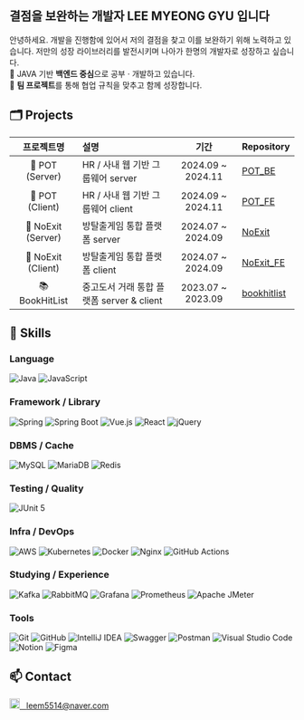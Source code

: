 ## 결점을 보완하는 개발자 LEE MYEONG GYU 입니다
안녕하세요. 개발을 진행함에 있어서 저의 결점을 찾고 이를 보완하기 위해 노력하고 있습니다. 저만의 성장 라이브러리를 발전시키며 나아가 한명의 개발자로 성장하고 싶습니다.
</br>
 🎯 JAVA 기반 **백엔드 중심**으로 공부 · 개발하고 있습니다.</br>
 🤝 **팀 프로젝트**를 통해 협업 규칙을 맞추고 함께 성장합니다. 
 </br>
 
## 🗂️ Projects

| 프로젝트명 | 설명 | 기간 | Repository |
|:--:|:--|:--:|:--|
| 🏢 POT (Server)  | HR / 사내 웹 기반 그룹웨어 server  | 2024.09 ~ 2024.11 | [POT_BE](https://github.com/leem5514/POT_BE) |
| 🏢 POT (Client)  | HR / 사내 웹 기반 그룹웨어 client  | 2024.09 ~ 2024.11 | [POT_FE](https://github.com/leem5514/POT_FE) |
| 🧩 NoExit (Server) | 방탈출게임 통합 플랫폼 server | 2024.07 ~ 2024.09 | [NoExit](https://github.com/leem5514/NoExit) |
| 🧩 NoExit (Client) | 방탈출게임 통합 플랫폼 client | 2024.07 ~ 2024.09 | [NoExit_FE](https://github.com/leem5514/NoExit_FE) |
| 📚 BookHitList     | 중고도서 거래 통합 플랫폼 server & client | 2023.07 ~ 2023.09 | [bookhitlist](https://github.com/leem5514/bookhitlistProject) |





## 🧰 Skills

### Language
![Java](https://img.shields.io/badge/Java-007396?style=for-the-badge&logo=openjdk&logoColor=white)
![JavaScript](https://img.shields.io/badge/JavaScript-F7DF1E?style=for-the-badge&logo=javascript&logoColor=000)
### Framework / Library
![Spring](https://img.shields.io/badge/Spring-6DB33F?style=for-the-badge&logo=spring&logoColor=white)
![Spring Boot](https://img.shields.io/badge/Spring%20Boot-6DB33F?style=for-the-badge&logo=springboot&logoColor=white)
![Vue.js](https://img.shields.io/badge/Vue.js-4FC08D?style=for-the-badge&logo=vuedotjs&logoColor=white)
![React](https://img.shields.io/badge/React-61DAFB?style=for-the-badge&logo=react&logoColor=000)
![jQuery](https://img.shields.io/badge/jQuery-0769AD?style=for-the-badge&logo=jquery&logoColor=white)

### DBMS / Cache
![MySQL](https://img.shields.io/badge/MySQL-4479A1?style=for-the-badge&logo=mysql&logoColor=white)
![MariaDB](https://img.shields.io/badge/MariaDB-003545?style=for-the-badge&logo=mariadb&logoColor=white)
![Redis](https://img.shields.io/badge/Redis-DC382D?style=for-the-badge&logo=redis&logoColor=white)
### Testing / Quality
![JUnit 5](https://img.shields.io/badge/JUnit%205-25A162?style=for-the-badge&logo=junit5&logoColor=white)
### Infra / DevOps
![AWS](https://img.shields.io/badge/AWS-232F3E?style=for-the-badge&logo=amazon-aws&logoColor=white)
![Kubernetes](https://img.shields.io/badge/Kubernetes-326CE5?style=for-the-badge&logo=kubernetes&logoColor=white)
![Docker](https://img.shields.io/badge/Docker-2496ED?style=for-the-badge&logo=docker&logoColor=white)
![Nginx](https://img.shields.io/badge/Nginx-009639?style=for-the-badge&logo=nginx&logoColor=white)
![GitHub Actions](https://img.shields.io/badge/GitHub%20Actions-2088FF?style=for-the-badge&logo=githubactions&logoColor=white)
### Studying / Experience
![Kafka](https://img.shields.io/badge/Kafka-231F20?style=for-the-badge&logo=apachekafka&logoColor=white)
![RabbitMQ](https://img.shields.io/badge/RabbitMQ-FF6600?style=for-the-badge&logo=rabbitmq&logoColor=white)
![Grafana](https://img.shields.io/badge/Grafana-F46800?style=for-the-badge&logo=grafana&logoColor=white)
![Prometheus](https://img.shields.io/badge/Prometheus-E6522C?style=for-the-badge&logo=prometheus&logoColor=white)
![Apache JMeter](https://img.shields.io/badge/Apache%20JMeter-D22128?style=for-the-badge&logo=apachejmeter&logoColor=white)
### Tools
![Git](https://img.shields.io/badge/Git-F05032?style=for-the-badge&logo=git&logoColor=white)
![GitHub](https://img.shields.io/badge/GitHub-181717?style=for-the-badge&logo=github&logoColor=white)
![IntelliJ IDEA](https://img.shields.io/badge/IntelliJ%20IDEA-000000?style=for-the-badge&logo=intellijidea&logoColor=white)
![Swagger](https://img.shields.io/badge/Swagger-85EA2D?style=for-the-badge&logo=swagger&logoColor=000000)
![Postman](https://img.shields.io/badge/Postman-FF6C37?style=for-the-badge&logo=postman&logoColor=white)
![Visual Studio Code](https://img.shields.io/badge/Visual%20Studio%20Code-007ACC?style=for-the-badge&logo=visualstudiocode&logoColor=white)
![Notion](https://img.shields.io/badge/Notion-000000?style=for-the-badge&logo=notion&logoColor=white)
![Figma](https://img.shields.io/badge/Figma-F24E1E?style=for-the-badge&logo=figma&logoColor=white)
## 📫 Contact

<a href="mailto:leem5514@naver.com" title="leem5514@naver.com" aria-label="Email to leem5514@naver.com">
  
  <img src="https://cdn.simpleicons.org/naver/03C75A/ffffff" height="18" alt="Naver" margin-right="20">&nbsp;&nbsp;
  leem5514@naver.com
  </br>
</a>







<!--
**leem5514/leem5514** is a ✨ _special_ ✨ repository because its `README.md` (this file) appears on your GitHub profile.

Here are some ideas to get you started:

- 🔭 I’m currently working on ...
- 🌱 I’m currently learning ...
- 👯 I’m looking to collaborate on ...
- 🤔 I’m looking for help with ...
- 💬 Ask me about ...
- 📫 How to reach me: ...
- 😄 Pronouns: ...
- ⚡ Fun fact: ...
-->

